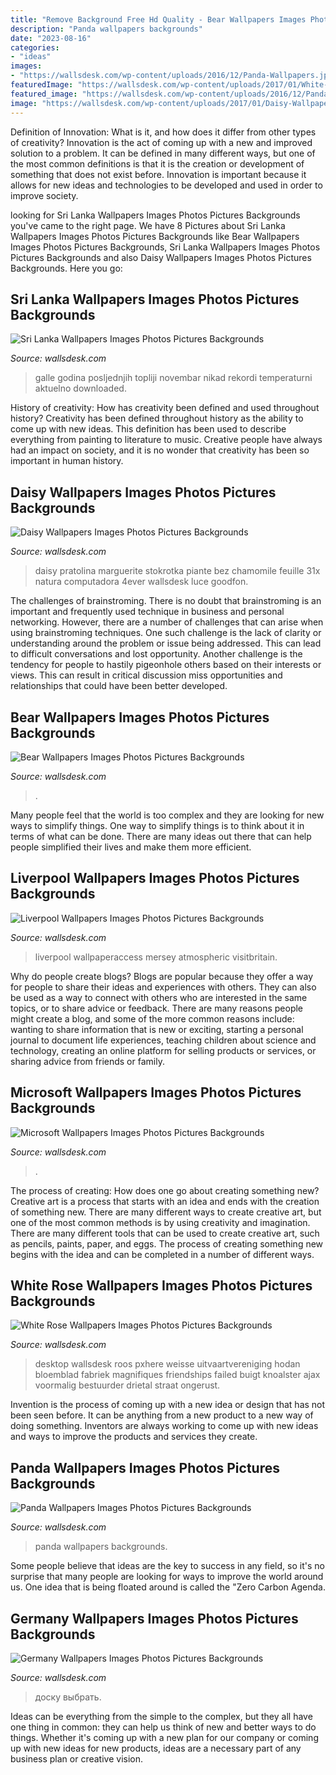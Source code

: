 ```yaml
---
title: "Remove Background Free Hd Quality - Bear Wallpapers Images Photos Pictures Backgrounds"
description: "Panda wallpapers backgrounds"
date: "2023-08-16"
categories:
- "ideas"
images:
- "https://wallsdesk.com/wp-content/uploads/2016/12/Panda-Wallpapers.jpg"
featuredImage: "https://wallsdesk.com/wp-content/uploads/2017/01/White-Rose-Images.jpg"
featured_image: "https://wallsdesk.com/wp-content/uploads/2016/12/Panda-Wallpapers.jpg"
image: "https://wallsdesk.com/wp-content/uploads/2017/01/Daisy-Wallpapers-HQ.jpg"
---
```



Definition of Innovation: What is it, and how does it differ from other types of creativity?
Innovation is the act of coming up with a new and improved solution to a problem. It can be defined in many different ways, but one of the most common definitions is that it is the creation or development of something that does not exist before. Innovation is important because it allows for new ideas and technologies to be developed and used in order to improve society.

	

		
looking for Sri Lanka Wallpapers Images Photos Pictures Backgrounds you've came to the right page. We have 8 Pictures about Sri Lanka Wallpapers Images Photos Pictures Backgrounds like Bear Wallpapers Images Photos Pictures Backgrounds, Sri Lanka Wallpapers Images Photos Pictures Backgrounds and also Daisy Wallpapers Images Photos Pictures Backgrounds. Here you go:
		
    
## Sri Lanka Wallpapers Images Photos Pictures Backgrounds

<img loading=lazy src="https://wallsdesk.com/wp-content/uploads/2016/10/Sri-Lanka-Widescreen-.jpg" onerror="this.onerror=null;this.src='https://tse4.mm.bing.net/th?id=OIP.ovbHH4puBVWcgwHUSLHolgHaEK&amp;pid=15.1';" alt="Sri Lanka Wallpapers Images Photos Pictures Backgrounds">

_Source: wallsdesk.com_

>galle godina posljednjih topliji novembar nikad rekordi temperaturni aktuelno downloaded. 

	

History of creativity: How has creativity been defined and used throughout history?
Creativity has been defined throughout history as the ability to come up with new ideas. This definition has been used to describe everything from painting to literature to music. Creative people have always had an impact on society, and it is no wonder that creativity has been so important in human history.

    
## Daisy Wallpapers Images Photos Pictures Backgrounds

<img loading=lazy src="https://wallsdesk.com/wp-content/uploads/2017/01/Daisy-Wallpapers-HQ.jpg" onerror="this.onerror=null;this.src='https://tse4.mm.bing.net/th?id=OIP.LxTO3ZIvBmYfhznjiUg_xwHaEW&amp;pid=15.1';" alt="Daisy Wallpapers Images Photos Pictures Backgrounds">

_Source: wallsdesk.com_

>daisy pratolina marguerite stokrotka piante bez chamomile feuille 31x natura computadora 4ever wallsdesk luce goodfon. 

	

The challenges of brainstroming.
There is no doubt that brainstroming is an important and frequently used technique in business and personal networking. However, there are a number of challenges that can arise when using brainstroming techniques. One such challenge is the lack of clarity or understanding around the problem or issue being addressed. This can lead to difficult conversations and lost opportunity. Another challenge is the tendency for people to hastily pigeonhole others based on their interests or views. This can result in critical discussion miss opportunities and relationships that could have been better developed.

    
## Bear Wallpapers Images Photos Pictures Backgrounds

<img loading=lazy src="https://wallsdesk.com/wp-content/uploads/2016/10/Bear-Pictures.jpg" onerror="this.onerror=null;this.src='https://tse1.mm.bing.net/th?id=OIP.OG-y39E3_dFTKSpGnZLEUgHaE8&amp;pid=15.1';" alt="Bear Wallpapers Images Photos Pictures Backgrounds">

_Source: wallsdesk.com_

>. 

	

Many people feel that the world is too complex and they are looking for new ways to simplify things. One way to simplify things is to think about it in terms of what can be done. There are many ideas out there that can help people simplified their lives and make them more efficient.

    
## Liverpool Wallpapers Images Photos Pictures Backgrounds

<img loading=lazy src="https://wallsdesk.com/wp-content/uploads/2017/01/Liverpool-Wallpapers-HQ.jpg" onerror="this.onerror=null;this.src='https://tse1.mm.bing.net/th?id=OIP.g3gIv5u9Pka7su_mleoaNwHaE7&amp;pid=15.1';" alt="Liverpool Wallpapers Images Photos Pictures Backgrounds">

_Source: wallsdesk.com_

>liverpool wallpaperaccess mersey atmospheric visitbritain. 

	

Why do people create blogs?
Blogs are popular because they offer a way for people to share their ideas and experiences with others. They can also be used as a way to connect with others who are interested in the same topics, or to share advice or feedback. There are many reasons people might create a blog, and some of the more common reasons include: wanting to share information that is new or exciting, starting a personal journal to document life experiences, teaching children about science and technology, creating an online platform for selling products or services, or sharing advice from friends or family.

    
## Microsoft Wallpapers Images Photos Pictures Backgrounds

<img loading=lazy src="https://wallsdesk.com/wp-content/uploads/2016/11/Microsoft-High-Definition.jpg" onerror="this.onerror=null;this.src='https://tse4.mm.bing.net/th?id=OIP.tUJ87V87aBMsDj8Y9jrjzgHaEK&amp;pid=15.1';" alt="Microsoft Wallpapers Images Photos Pictures Backgrounds">

_Source: wallsdesk.com_

>. 

	

The process of creating: How does one go about creating something new?
Creative art is a process that starts with an idea and ends with the creation of something new. There are many different ways to create creative art, but one of the most common methods is by using creativity and imagination. There are many different tools that can be used to create creative art, such as pencils, paints, paper, and eggs. The process of creating something new begins with the idea and can be completed in a number of different ways.

    
## White Rose Wallpapers Images Photos Pictures Backgrounds

<img loading=lazy src="https://wallsdesk.com/wp-content/uploads/2017/01/White-Rose-Images.jpg" onerror="this.onerror=null;this.src='https://tse3.mm.bing.net/th?id=OIP.WcKdFY1yTyb_gOX30wMHeAHaE6&amp;pid=15.1';" alt="White Rose Wallpapers Images Photos Pictures Backgrounds">

_Source: wallsdesk.com_

>desktop wallsdesk roos pxhere weisse uitvaartvereniging hodan bloemblad fabriek magnifiques friendships failed buigt knoalster ajax voormalig bestuurder drietal straat ongerust. 

	

Invention is the process of coming up with a new idea or design that has not been seen before. It can be anything from a new product to a new way of doing something. Inventors are always working to come up with new ideas and ways to improve the products and services they create.

    
## Panda Wallpapers Images Photos Pictures Backgrounds

<img loading=lazy src="https://wallsdesk.com/wp-content/uploads/2016/12/Panda-Wallpapers.jpg" onerror="this.onerror=null;this.src='https://tse3.mm.bing.net/th?id=OIP.wEyxlJiwJjaGHDoTRi2uRgHaF_&amp;pid=15.1';" alt="Panda Wallpapers Images Photos Pictures Backgrounds">

_Source: wallsdesk.com_

>panda wallpapers backgrounds. 

	

Some people believe that ideas are the key to success in any field, so it's no surprise that many people are looking for ways to improve the world around us. One idea that is being floated around is called the "Zero Carbon Agenda.

    
## Germany Wallpapers Images Photos Pictures Backgrounds

<img loading=lazy src="https://wallsdesk.com/wp-content/uploads/2016/10/Germany-HD.jpg" onerror="this.onerror=null;this.src='https://tse1.mm.bing.net/th?id=OIP._BNxg4jh0sqK3PnPZbJ_DAHaEK&amp;pid=15.1';" alt="Germany Wallpapers Images Photos Pictures Backgrounds">

_Source: wallsdesk.com_

>доску выбрать. 

	

Ideas can be everything from the simple to the complex, but they all have one thing in common: they can help us think of new and better ways to do things. Whether it's coming up with a new plan for our company or coming up with new ideas for new products, ideas are a necessary part of any business plan or creative vision.

